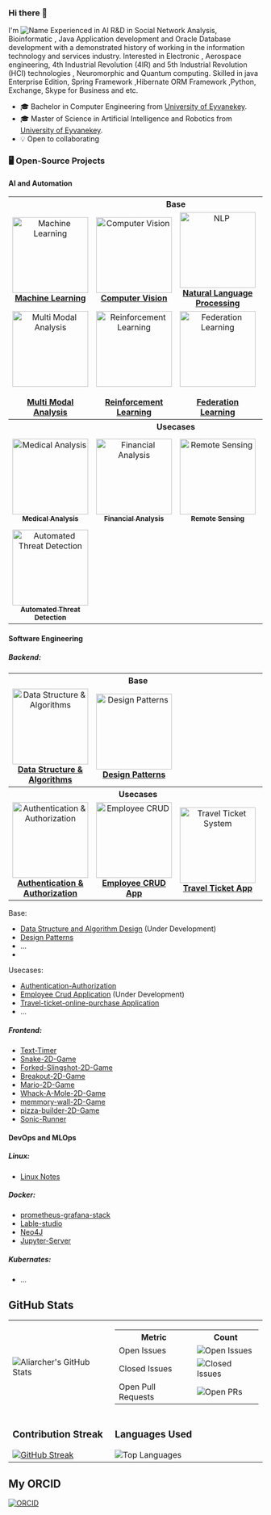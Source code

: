 ### Hi there 👋 
I'm
![Name](https://github.com/Aliarcher/Aliarcher/assets/53465519/1188697c-97c3-4eef-be73-842abbf4fe7e)
Experienced in AI R&D in Social Network Analysis, Bioinformatic , Java Application development and Oracle Database development  with a demonstrated history of working in the information technology and services industry. Interested in Electronic , Aerospace engineering, 4th Industrial Revolution (4IR) and 5th Industrial Revolution (HCI) technologies , Neuromorphic and Quantum computing. Skilled in java Enterprise Edition, Spring Framework ,Hibernate ORM Framework ,Python, Exchange, Skype for Business and etc.
* 🎓  Bachelor in Computer Engineering from [University of Eyvanekey](https://www.eyc.ac.ir/).
* 🎓  Master of Science in Artificial Intelligence and Robotics from [University of Eyvanekey](https://www.eyc.ac.ir/).
* 💡 Open to collaborating
### 🖥️ Open-Source Projects


 #### AI and Automation

   <table>
     <tr>
        <th colspan="4" align="center" style="text-align:center; font-size:16px;">Base</th>
     </tr>
     <tr>
       <td align="center">
         <a href="https://github.com/Aliarcher/Machine-learning">
           <img src="https://img.icons8.com/fluency/200/artificial-intelligence.png" width="150" alt="Machine Learning"/>
           <br><b>Machine Learning</b>
         </a>
       </td>
       <td align="center">
         <a href="https://github.com/Aliarcher/Computer-Vision">
           <img src="https://static.vecteezy.com/system/resources/previews/023/752/816/non_2x/computer-vision-icon-in-illustration-vector.jpg" width="150" alt="Computer Vision"/>
           <br><b>Computer Vision</b>
         </a>
       </td>
       <td align="center">
         <a href="https://github.com/Aliarcher/Natural-Language-Processing">
           <img src="https://img.icons8.com/fluency/200/chatbot.png" width="150" alt="NLP"/>
           <br><b>Natural Language Processing</b>
         </a>
       </td>
       <td align="center">
         <a href="https://github.com/Aliarcher/Music-Audio-Speech-Analysis">
           <img src="https://img.icons8.com/fluency/200/microphone.png" width="150" alt="Music/Audio"/>
           <br><b>Music & Speech Analysis</b>
         </a>
       </td>
     </tr>
     <tr>
       <td align="center">
         <a href="https://github.com/Aliarcher/Multi-Modal-Analysis">
           <img src="https://img.icons8.com/fluency/200/combo-chart.png" width="150" alt="Multi Modal Analysis"/><br>
           <br><b>Multi Modal Analysis</b>
         </a>
       </td>
       <td align="center">
         <a href="https://github.com/Aliarcher/Reinforcement-Learning">
           <img src="https://ibepyprogrammer.com/content/images/2024/03/RL.png" width="150" alt="Reinforcement Learning"/><br>
           <br><b>Reinforcement Learning</b>
         </a>
       </td>
       <td align="center">
         <a href="https://github.com/Aliarcher/Federation-Learning">
           <img src="https://img.icons8.com/fluency/200/network.png" width="150" alt="Federation Learning"/><br>
           <br><b>Federation Learning</b>
         </a>
       </td>
       <td align="center">
         <a href="https://github.com/Aliarcher/System-2-In-AI">
           <img src="https://img.icons8.com/fluency/200/brain.png" width="150" alt="System-2 in AI"/><br>
           <br><b>System-2 in AI</b>
         </a>
       </td>
    </tr>
    <tr>
       <th colspan="4" align="center" style="text-align:center; font-size:16px;">Usecases</th>
    </tr>
    <tr>
      <td align="center">
        <a href="https://github.com/Aliarcher/Medical-Analysis">
          <img src="https://cdn-icons-png.flaticon.com/512/7054/7054227.png" width="150" alt="Medical Analysis"/><br>
          <sub><b>Medical Analysis</b></sub>
        </a>
      </td>
      <td align="center">
        <a href="https://github.com/Aliarcher/Financial-Analysis">
          <img src="https://img.freepik.com/premium-vector/stock-market-icon-vector-image-can-be-used-crisis-mangement_120816-194464.jpg" width="150" alt="Financial Analysis"/><br>
          <sub><b>Financial Analysis</b></sub>
        </a>
      </td>
      <td align="center">
        <a href="https://github.com/Aliarcher/Remote-Sensing">
          <img src="https://img.icons8.com/fluency/200/satellite.png" width="150" alt="Remote Sensing"/><br>
          <sub><b>Remote Sensing</b></sub>
        </a>
      </td>
      <td align="center">
        <a href="https://github.com/Aliarcher/AI-in-Travel-and-Transport">
          <img src="https://img.icons8.com/fluency/200/train.png" width="150" alt="AI in Travel"/><br>
          <sub><b>AI in Travel & Transport</b></sub>
        </a>
      </td>
    </tr>
    <tr>
      <td align="center">
        <a href="https://github.com/Aliarcher/Automated-Threat-Detection">
          <img src="https://img.icons8.com/fluency/200/security-checked.png" width="150" alt="Automated Threat Detection"/><br>
          <sub><b>Automated Threat Detection</b></sub>
        </a>
      </td>
    </tr>
   </table>
   
 #### Software Engineering
   ##### Backend:
   <table>
     <!-- Backend Base Header -->
     <tr>
       <th colspan="4" align="center" style="text-align:center; font-size:16px;">Base</th>
     </tr>
     <tr>
       <td align="center">
         <a href="https://github.com/Aliarcher/Data-Structure-Algorithm-Design">
           <img src="https://img.icons8.com/fluency/200/code-file.png" width="150" alt="Data Structure & Algorithms"/><br>
           <b>Data Structure & Algorithms</b>
         </a>
       </td>
       <td align="center">
         <a href="https://github.com/Aliarcher/Design-Patterns">
           <img src="https://img.icons8.com/fluency/200/design-patterns.png" width="150" alt="Design Patterns"/><br>
           <b>Design Patterns</b>
         </a>
       </td>
       <td align="center">
         <!-- Placeholder for future Base -->
       </td>
       <td align="center">
         <!-- Placeholder for future Base -->
       </td>
     </tr>
     <tr>
       <th colspan="4" align="center" style="text-align:center; font-size:16px;">Usecases</th>
     </tr>
     <tr>
       <td align="center">
         <a href="https://github.com/Aliarcher/Authentication-Authorization">
           <img src="https://img.icons8.com/fluency/200/key.png" width="150" alt="Authentication & Authorization"/><br>
           <b>Authentication & Authorization</b>
         </a>
       </td>
       <td align="center">
         <a href="https://github.com/Aliarcher/Applications">
           <img src="https://img.icons8.com/fluency/200/user-group-man-man.png" width="150" alt="Employee CRUD"/><br>
           <b>Employee CRUD App</b>
         </a>
       </td>
       <td align="center">
         <a href="https://github.com/Aliarcher/Travel-ticket-online-purchase-system">
           <img src="https://img.icons8.com/fluency/200/ticket.png" width="150" alt="Travel Ticket System"/><br>
           <b>Travel Ticket App</b>
         </a>
       </td>
       <td align="center">
         <!-- Placeholder for future Usecase -->
       </td>
     </tr>
   </table>

   
   Base:
   * [Data Structure and Algorithm Design](https://github.com/Aliarcher/Data-Structure-Algorithm-Design) (Under Development)
   * [Design Patterns](https://github.com/Aliarcher/Design-Patterns)
   * ...
   * 
   Usecases:
   * [Authentication-Authorization](https://github.com/Aliarcher/Authentication-Authorization) 
   * [Employee Crud Application](https://github.com/Aliarcher/Applications) (Under Development)
   * [Travel-ticket-online-purchase Application](https://github.com/Aliarcher/Travel-ticket-online-purchase-system)
   * ...
   ##### Frontend:
   * [Text-Timer](https://github.com/Aliarcher/Text-Timer)
   * [Snake-2D-Game](https://github.com/Aliarcher/Snake-2D-Game/tree/main)
   * [Forked-Slingshot-2D-Game](https://github.com/Aliarcher/Forked-Slingshot-2D-Game)
   * [Breakout-2D-Game](https://github.com/Aliarcher/breakout-2D-game)
   * [Mario-2D-Game](https://github.com/Aliarcher/Mario-2D-Game)
   * [Whack-A-Mole-2D-Game](https://github.com/Aliarcher/whack-a-mole-2D-Game)
   * [memmory-wall-2D-Game](https://github.com/Aliarcher/memmory-wall-2D-Game)
   * [pizza-builder-2D-Game](https://github.com/Aliarcher/pizza-builder-2D-Game)
   * [Sonic-Runner](https://github.com/Aliarcher/Sonic-Runner)
#### DevOps and MLOps
   ##### Linux:
   * [Linux Notes](https://github.com/Aliarcher/Linux-LPIC-Notes)
   ##### Docker:
   * [prometheus-grafana-stack](https://github.com/Aliarcher/DevOps)
   * [Lable-studio](https://github.com/Aliarcher/label-studio)
   * [Neo4J](https://github.com/Aliarcher/Graph-Database)
   * [Jupyter-Server](https://github.com/Aliarcher/Jupyter-Server)
   ##### Kubernates:
   * ...

## GitHub Stats

<table>
  <tr>
    <td>
      <img src="https://github-readme-stats.vercel.app/api?username=Aliarcher&show_icons=true&theme=radical" alt="Aliarcher's GitHub Stats" />
    </td>
    <td>
      <table>
        <tr>
          <th>Metric</th>
          <th>Count</th>
        </tr>
        <tr>
          <td>Open Issues</td>
          <td><img src="https://img.shields.io/github/search/Aliarcher/Aliarcher/issues" alt="Open Issues" /></td>
        </tr>
        <tr>
          <td>Closed Issues</td>
          <td><img src="https://img.shields.io/github/search/Aliarcher/Aliarcher/issues?q=is%3Aissue+is%3Aclosed" alt="Closed Issues" /></td>
        </tr>
        <tr>
          <td>Open Pull Requests</td>
          <td><img src="https://img.shields.io/github/search/Aliarcher/Aliarcher/pulls" alt="Open PRs" /></td>
        </tr>
      </table>
    </td>
  </tr>
  <tr>
    <td>
      <h3>Contribution Streak</h3>
      <a href="https://git.io/streak-stats">
        <img src="https://streak-stats.demolab.com?user=Aliarcher&theme=radical" alt="GitHub Streak" />
      </a>
    </td>
    <td>
      <h3>Languages Used</h3>
      <img src="https://github-readme-stats.vercel.app/api/top-langs/?username=Aliarcher&layout=compact&theme=radical" alt="Top Languages" />
    </td>
  </tr>
</table>

## My ORCID

[![ORCID](https://img.shields.io/badge/ORCID-0000--0002--1825--0097-green.svg)](https://orcid.org/0009-0000-0122-678X)
